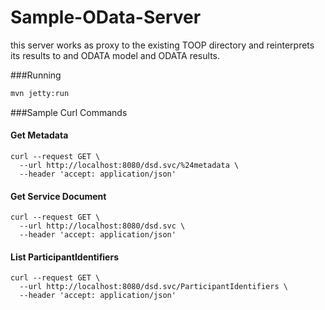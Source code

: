 # Sample-OData-Server

this server works as proxy to the existing
TOOP directory and reinterprets its results to 
and ODATA model and ODATA results.

###Running

```bash
mvn jetty:run
```

###Sample Curl Commands

#### Get Metadata
```
curl --request GET \
  --url http://localhost:8080/dsd.svc/%24metadata \
  --header 'accept: application/json'
  ```
  
#### Get Service Document
  
```
curl --request GET \
  --url http://localhost:8080/dsd.svc \
  --header 'accept: application/json'
```

#### List ParticipantIdentifiers

```
curl --request GET \
  --url http://localhost:8080/dsd.svc/ParticipantIdentifiers \
  --header 'accept: application/json'
  ```
  
